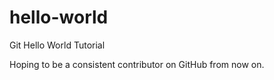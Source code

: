 # hello-world
Git Hello World Tutorial

Hoping to be a consistent contributor on GitHub from now on.

